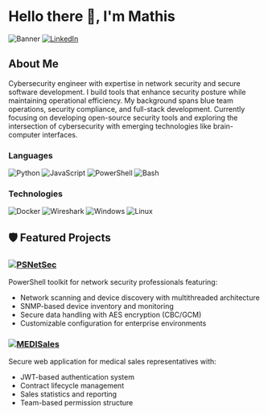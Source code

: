 # Hello there 👋, I'm Mathis 

![Banner](https://img.shields.io/badge/Focus-Cybersecurity%20%26%20Network%20Security-blue?style=for-the-badge)
[![LinkedIn](https://img.shields.io/badge/LinkedIn-Mathis%20M-0077B5?style=for-the-badge&logo=linkedin)](https://linkedin.com/in/mathis-m-sec)

## About Me

Cybersecurity engineer with expertise in network security and secure software development. I build tools that enhance security posture while maintaining operational efficiency. My background spans blue team operations, security compliance, and full-stack development.
Currently focusing on developing open-source security tools and exploring the intersection of cybersecurity with emerging technologies like brain-computer interfaces.

### Languages

![Python](https://img.shields.io/badge/python-3670A0?style=for-the-badge&logo=python&logoColor=ffdd54)
![JavaScript](https://img.shields.io/badge/javascript-%23323330.svg?style=for-the-badge&logo=javascript&logoColor=%23F7DF1E)
![PowerShell](https://img.shields.io/badge/PowerShell-%235391FE.svg?style=for-the-badge&logo=powershell&logoColor=white)
![Bash](https://img.shields.io/badge/bash-%23121011.svg?style=for-the-badge&logo=gnu-bash&logoColor=white)

### Technologies

![Docker](https://img.shields.io/badge/-Docker-000?style=for-the-badge&logo=Docker)
![Wireshark](https://img.shields.io/badge/-Wireshark-0078D6?style=for-the-badge&logo=wireshark&logoColor=white)
![Windows](https://img.shields.io/badge/Windows-0078D6?style=for-the-badge&logo=windows&logoColor=white)
![Linux](https://img.shields.io/badge/Linux-FCC624?style=for-the-badge&logo=linux&logoColor=black)

## 🛡️ Featured Projects

### [![PSNetSec](https://img.shields.io/badge/🌐%20PSNetSec-091727?style=for-the-badge&logo=network)](https://github.com/FallconTXoC/PSNetSec)
PowerShell toolkit for network security professionals featuring:
- Network scanning and device discovery with multithreaded architecture
- SNMP-based device inventory and monitoring
- Secure data handling with AES encryption (CBC/GCM)
- Customizable configuration for enterprise environments

### [![MEDISales](https://img.shields.io/badge/🦠%20Medisales-18c1d7?style=for-the-badge)](https://github.com/FallconTXoC/Medisales)
Secure web application for medical sales representatives with:
- JWT-based authentication system
- Contract lifecycle management
- Sales statistics and reporting
- Team-based permission structure

